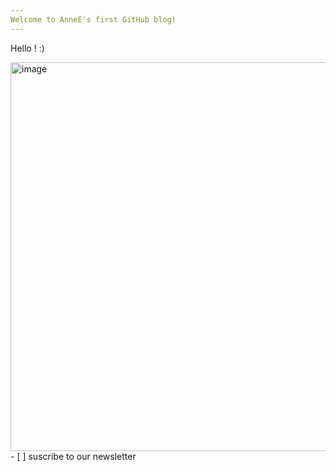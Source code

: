 ```yaml
---
Welcome to AnneE's first GitHub blog!
---
```

Hello ! :) 

<img width="747" height="622" alt="image" src="https://github.com/user-attachments/assets/2d70ac4e-a538-4b8b-b49a-7e84e23b6bff" />
- [ ] suscribe to our newsletter
